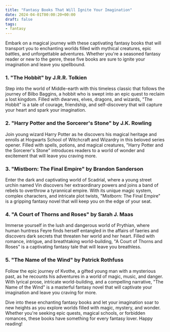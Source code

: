 ```yaml
---
title: "Fantasy Books That Will Ignite Your Imagination"
date: 2024-04-01T00:00:20+00:00
draft: false
tags:
- fantasy
---
```


Embark on a magical journey with these captivating fantasy books that will transport you to enchanting worlds filled with mythical creatures, epic battles, and unforgettable adventures. Whether you're a seasoned fantasy reader or new to the genre, these five books are sure to ignite your imagination and leave you spellbound.

### 1. "The Hobbit" by J.R.R. Tolkien

Step into the world of Middle-earth with this timeless classic that follows the journey of Bilbo Baggins, a hobbit who is swept into an epic quest to reclaim a lost kingdom. Filled with dwarves, elves, dragons, and wizards, "The Hobbit" is a tale of courage, friendship, and self-discovery that will capture your heart and spark your imagination.

### 2. "Harry Potter and the Sorcerer's Stone" by J.K. Rowling

Join young wizard Harry Potter as he discovers his magical heritage and enrolls at Hogwarts School of Witchcraft and Wizardry in this beloved series opener. Filled with spells, potions, and magical creatures, "Harry Potter and the Sorcerer's Stone" introduces readers to a world of wonder and excitement that will leave you craving more.

### 3. "Mistborn: The Final Empire" by Brandon Sanderson

Enter the dark and captivating world of Scadrial, where a young street urchin named Vin discovers her extraordinary powers and joins a band of rebels to overthrow a tyrannical empire. With its unique magic system, complex characters, and intricate plot twists, "Mistborn: The Final Empire" is a gripping fantasy novel that will keep you on the edge of your seat.

### 4. "A Court of Thorns and Roses" by Sarah J. Maas

Immerse yourself in the lush and dangerous world of Prythian, where human huntress Feyre finds herself entangled in the affairs of faeries and discovers dark secrets that threaten her world and her heart. Filled with romance, intrigue, and breathtaking world-building, "A Court of Thorns and Roses" is a captivating fantasy tale that will leave you breathless.

### 5. "The Name of the Wind" by Patrick Rothfuss

Follow the epic journey of Kvothe, a gifted young man with a mysterious past, as he recounts his adventures in a world of magic, music, and danger. With lyrical prose, intricate world-building, and a compelling narrative, "The Name of the Wind" is a masterful fantasy novel that will captivate your imagination and leave you craving for more.

Dive into these enchanting fantasy books and let your imagination soar to new heights as you explore worlds filled with magic, mystery, and wonder. Whether you're seeking epic quests, magical schools, or forbidden romances, these books have something for every fantasy lover. Happy reading!